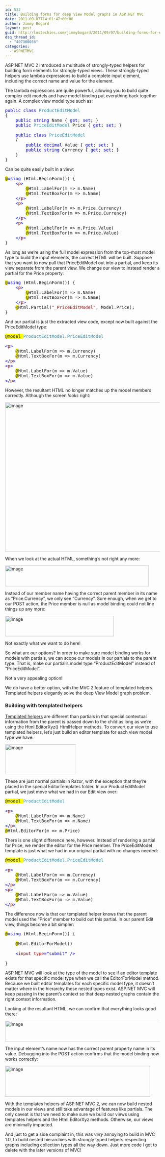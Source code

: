 ```yaml
---
id: 532
title: Building forms for deep View Model graphs in ASP.NET MVC
date: 2011-09-07T14:01:47+00:00
author: Jimmy Bogard
layout: post
guid: http://lostechies.com/jimmybogard/2011/09/07/building-forms-for-deep-view-model-graphs-in-asp-net-mvc/
dsq_thread_id:
  - "407300056"
categories:
  - ASPNETMVC
---
```

ASP.NET MVC 2 introduced a multitude of strongly-typed helpers for building form elements for strongly-typed views. These strongly-typed helpers use lambda expressions to build a complete input element, including the correct name and value for the element.

The lambda expressions are quite powerful, allowing you to build quite complex edit models and have model binding put everything back together again. A complex view model type such as:

<pre class="code"><span style="color: blue">public class </span><span style="color: #2b91af">ProductEditModel
</span>{
    <span style="color: blue">public string </span>Name { <span style="color: blue">get</span>; <span style="color: blue">set</span>; }
    <span style="color: blue">public </span><span style="color: #2b91af">PriceEditModel </span>Price { <span style="color: blue">get</span>; <span style="color: blue">set</span>; }

    <span style="color: blue">public class </span><span style="color: #2b91af">PriceEditModel
    </span>{
        <span style="color: blue">public decimal </span>Value { <span style="color: blue">get</span>; <span style="color: blue">set</span>; }
        <span style="color: blue">public string </span>Currency { <span style="color: blue">get</span>; <span style="color: blue">set</span>; }
    }
}
</pre>

Can be quite easily built in a view:

<pre class="code"><span style="background: yellow">@</span><span style="color: blue">using </span>(Html.BeginForm()) {
    <span style="color: blue">&lt;</span><span style="color: maroon">p</span><span style="color: blue">&gt;
        </span><span style="background: yellow">@</span>Html.LabelFor(m =&gt; m.Name)
        <span style="background: yellow">@</span>Html.TextBoxFor(m =&gt; m.Name)
    <span style="color: blue">&lt;/</span><span style="color: maroon">p</span><span style="color: blue">&gt;
    &lt;</span><span style="color: maroon">p</span><span style="color: blue">&gt;
        </span><span style="background: yellow">@</span>Html.LabelFor(m =&gt; m.Price.Currency)
        <span style="background: yellow">@</span>Html.TextBoxFor(m =&gt; m.Price.Currency)
    <span style="color: blue">&lt;/</span><span style="color: maroon">p</span><span style="color: blue">&gt;
    &lt;</span><span style="color: maroon">p</span><span style="color: blue">&gt;
        </span><span style="background: yellow">@</span>Html.LabelFor(m =&gt; m.Price.Value)
        <span style="background: yellow">@</span>Html.TextBoxFor(m =&gt; m.Price.Value)
    <span style="color: blue">&lt;/</span><span style="color: maroon">p</span><span style="color: blue">&gt;
</span>}
</pre>

As long as we’re using the full model expression from the top-most model type to build the input elements, the correct HTML will be built. Suppose that you want to now pull that PriceEditModel out into a partial, and keep its view separate from the parent view. We change our view to instead render a partial for the Price property:

<pre class="code"><span style="background: yellow">@</span><span style="color: blue">using </span>(Html.BeginForm()) {
    <span style="color: blue">&lt;</span><span style="color: maroon">p</span><span style="color: blue">&gt;
        </span><span style="background: yellow">@</span>Html.LabelFor(m =&gt; m.Name)
        <span style="background: yellow">@</span>Html.TextBoxFor(m =&gt; m.Name)
    <span style="color: blue">&lt;/</span><span style="color: maroon">p</span><span style="color: blue">&gt;
    </span><span style="background: yellow">@</span>Html.Partial(<span style="color: #a31515">"_PriceEditModel"</span>, Model.Price);
}
</pre>

And our partial is just the extracted view code, except now built against the PriceEditModel type:

<pre class="code"><span style="background: yellow">@model </span><span style="color: #2b91af">ProductEditModel</span>.<span style="color: #2b91af">PriceEditModel

</span><span style="color: blue">&lt;</span><span style="color: maroon">p</span><span style="color: blue">&gt;
    </span><span style="background: yellow">@</span>Html.LabelFor(m =&gt; m.Currency)
    <span style="background: yellow">@</span>Html.TextBoxFor(m =&gt; m.Currency)
<span style="color: blue">&lt;/</span><span style="color: maroon">p</span><span style="color: blue">&gt;
&lt;</span><span style="color: maroon">p</span><span style="color: blue">&gt;
    </span><span style="background: yellow">@</span>Html.LabelFor(m =&gt; m.Value)
    <span style="background: yellow">@</span>Html.TextBoxFor(m =&gt; m.Value)
<span style="color: blue">&lt;/</span><span style="color: maroon">p</span><span style="color: blue">&gt;
</span></pre>

However, the resultant HTML no longer matches up the model members correctly. Although the screen _looks_ right:

[<img style="background-image: none; border-right-width: 0px; padding-left: 0px; padding-right: 0px; display: inline; border-top-width: 0px; border-bottom-width: 0px; border-left-width: 0px; padding-top: 0px" title="image" border="0" alt="image" src="http://lostechies.com/jimmybogard/files/2011/09/image_thumb.png" width="514" height="484" />](http://lostechies.com/jimmybogard/files/2011/09/image.png)

When we look at the actual HTML, something’s not right any more:

[<img style="background-image: none; border-bottom: 0px; border-left: 0px; padding-left: 0px; padding-right: 0px; display: inline; border-top: 0px; border-right: 0px; padding-top: 0px" title="image" border="0" alt="image" src="http://lostechies.com/jimmybogard/files/2011/09/image_thumb1.png" width="468" height="67" />](http://lostechies.com/jimmybogard/files/2011/09/image1.png)

Instead of our member name having the correct parent member in its name as “Price.Currency”, we only see “Currency”. Sure enough, when we get to our POST action, the Price member is null as model binding could not line things up any more:

[<img style="background-image: none; border-right-width: 0px; padding-left: 0px; padding-right: 0px; display: inline; border-top-width: 0px; border-bottom-width: 0px; border-left-width: 0px; padding-top: 0px" title="image" border="0" alt="image" src="http://lostechies.com/jimmybogard/files/2011/09/image_thumb2.png" width="354" height="66" />](http://lostechies.com/jimmybogard/files/2011/09/image2.png)

Not exactly what we want to do here!

So what are our options? In order to make sure model binding works for models with partials, we can scope our models in our partials to the parent type. That is, make our partial’s model type “ProductEditModel” instead of “PriceEditModel”.

Not a very appealing option!

We do have a better option, with the MVC 2 feature of templated helpers. Templated helpers elegantly solve the deep View Model graph problem.

### Building with templated helpers

[Templated helpers](http://bradwilson.typepad.com/blog/2009/10/aspnet-mvc-2-templates-part-1-introduction.html) are different than partials in that special contextual information from the parent is passed down to the child as long as we’re using the Html.EditorXyz() HtmlHelper methods. To convert our view to use templated helpers, let’s just build an editor template for each view model type we have:

[<img style="background-image: none; border-right-width: 0px; padding-left: 0px; padding-right: 0px; display: inline; border-top-width: 0px; border-bottom-width: 0px; border-left-width: 0px; padding-top: 0px" title="image" border="0" alt="image" src="http://lostechies.com/jimmybogard/files/2011/09/image_thumb3.png" width="231" height="97" />](http://lostechies.com/jimmybogard/files/2011/09/image3.png)

These are just normal partials in Razor, with the exception that they’re placed in the special EditorTemplates folder. In our ProductEditModel partial, we just move what we had in our Edit view over:

<pre class="code"><span style="background: yellow">@model </span><span style="color: #2b91af">ProductEditModel

</span><span style="color: blue">&lt;</span><span style="color: maroon">p</span><span style="color: blue">&gt;
    </span><span style="background: yellow">@</span>Html.LabelFor(m =&gt; m.Name)
    <span style="background: yellow">@</span>Html.TextBoxFor(m =&gt; m.Name)
<span style="color: blue">&lt;/</span><span style="color: maroon">p</span><span style="color: blue">&gt;
</span><span style="background: yellow">@</span>Html.EditorFor(m =&gt; m.Price)
</pre>

There is one slight difference here, however. Instead of rendering a partial for Price, we render the editor for the Price member. The PriceEditModel template is just what we had in our original partial with no changes needed:

<pre class="code"><span style="background: yellow">@model </span><span style="color: #2b91af">ProductEditModel</span>.<span style="color: #2b91af">PriceEditModel

</span><span style="color: blue">&lt;</span><span style="color: maroon">p</span><span style="color: blue">&gt;
    </span><span style="background: yellow">@</span>Html.LabelFor(m =&gt; m.Currency)
    <span style="background: yellow">@</span>Html.TextBoxFor(m =&gt; m.Currency)
<span style="color: blue">&lt;/</span><span style="color: maroon">p</span><span style="color: blue">&gt;
&lt;</span><span style="color: maroon">p</span><span style="color: blue">&gt;
    </span><span style="background: yellow">@</span>Html.LabelFor(m =&gt; m.Value)
    <span style="background: yellow">@</span>Html.TextBoxFor(m =&gt; m.Value)
<span style="color: blue">&lt;/</span><span style="color: maroon">p</span><span style="color: blue">&gt;
</span></pre>

The difference now is that our templated helper knows that the parent model used the “Price” member to build out this partial. In our parent Edit view, things become a bit simpler:

<pre class="code"><span style="background: yellow">@</span><span style="color: blue">using </span>(Html.BeginForm()) {
    
    <span style="background: yellow">@</span>Html.EditorForModel()

    <span style="color: blue">&lt;</span><span style="color: maroon">input </span><span style="color: red">type</span><span style="color: blue">="submit" /&gt;
    
</span>}
</pre>

ASP.NET MVC will look at the type of the model to see if an editor template exists for that specific model type when we call the EditorForModel method. Because we built editor templates for each specific model type, it doesn’t matter where in the hierarchy these nested types exist. ASP.NET MVC will keep passing in the parent’s context so that deep nested graphs contain the right context information.

Looking at the resultant HTML, we can confirm that everything looks good there:

[<img style="background-image: none; border-bottom: 0px; border-left: 0px; padding-left: 0px; padding-right: 0px; display: inline; border-top: 0px; border-right: 0px; padding-top: 0px" title="image" border="0" alt="image" src="http://lostechies.com/jimmybogard/files/2011/09/image_thumb4.png" width="549" height="67" />](http://lostechies.com/jimmybogard/files/2011/09/image4.png)

The input element’s name now has the correct parent property name in its value. Debugging into the POST action confirms that the model binding now works correctly:

[<img style="background-image: none; border-bottom: 0px; border-left: 0px; padding-left: 0px; padding-right: 0px; display: inline; border-top: 0px; border-right: 0px; padding-top: 0px" title="image" border="0" alt="image" src="http://lostechies.com/jimmybogard/files/2011/09/image_thumb5.png" width="472" height="100" />](http://lostechies.com/jimmybogard/files/2011/09/image5.png)

With the templates helpers of ASP.NET MVC 2, we can now build nested models in our views and still take advantage of features like partials. The only caveat is that we need to make sure we build our views using templates helpers and the Html.EditorXyz methods. Otherwise, our views are minimally impacted.

And just to get a side complaint in, this was _very_ annoying to build in MVC 1.0, to build nested hierarchies with strongly typed helpers respecting graphs including collection types all the way down. Just more code I got to delete with the later versions of MVC!